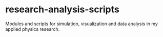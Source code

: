 # research-analysis-scripts
Modules and scripts for simulation, visualization and data analysis in my applied physics research.

